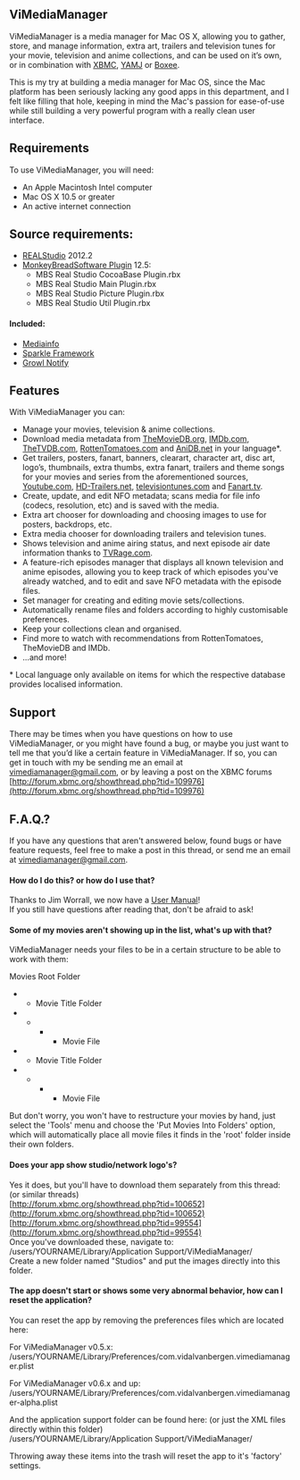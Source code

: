 ## ViMediaManager ##

ViMediaManager is a media manager for Mac OS X, allowing you to gather, store, and manage information, extra art, trailers and television tunes for your movie, television and anime collections, and can be used on it’s own, or in combination with [XBMC](http://xbmc.org), [YAMJ](http://code.google.com/p/moviejukebox/) or [Boxee](http://www.boxee.tv).

This is my try at building a media manager for Mac OS, since the Mac platform has been seriously lacking any good apps in this department, and I felt like filling that hole, keeping in mind the Mac's passion for ease-of-use while still building a very powerful program with a really clean user interface.


## Requirements ##

To use ViMediaManager, you will need:

* An Apple Macintosh Intel computer
* Mac OS X 10.5 or greater
* An active internet connection


## Source requirements: ##

  * [REALStudio](http://www.realsoftware.com "REALStudio") 2012.2
  * [MonkeyBreadSoftware Plugin](http://www.monkeybreadsoftware.net "MBS Plugin") 12.5:
    * MBS Real Studio CocoaBase Plugin.rbx
    * MBS Real Studio Main Plugin.rbx    * MBS Real Studio Picture Plugin.rbx    * MBS Real Studio Util Plugin.rbx


#### Included: ####

  * [Mediainfo](http://mediainfo.sourceforge.net)
  * [Sparkle Framework](http://sparkle.andymatuschak.org)
  * [Growl Notify](http://growl.info/extras.php)


## Features ##

With ViMediaManager you can:

  * Manage your movies, television & anime collections.
  * Download media metadata from [TheMovieDB.org](http://TheMovieDB.org "The Movie Database"), [IMDb.com](http://imdb.com "The Internet Movie Database"), [TheTVDB.com](http://TheTVDB.com "The Television Database"), [RottenTomatoes.com](http://RottenTomatoes.com "Movie Reviews") and [AniDB.net](http://anidb.net "Anime Database") in your language*.
  * Get trailers, posters, fanart, banners, clearart, character art, disc art, logo’s, thumbnails, extra thumbs, extra fanart, trailers and theme songs for your movies and series from the aforementioned sources, [Youtube.com](http://Youtube.com "Youtube"), [HD-Trailers.net](http://www.hd-trailers.net "HD-Trailers.net, Best place on the web to download HD Trailers"), [televisiontunes.com](http://www.televisiontunes.com "televisiontunes.com, TV Theme Music and Songs") and [Fanart.tv](http://fanart.tv "Fanart.tv, Making the most of your media collection").
  * Create, update, and edit NFO metadata; scans media for file info (codecs, resolution, etc) and is saved with the media.
  *	Extra art chooser for downloading and choosing images to use for posters, backdrops, etc.
  * Extra media chooser for downloading trailers and television tunes.
  * Shows television and anime airing status, and next episode air date information thanks to [TVRage.com](http://www.tvrage.com "TVRage.com, TV Listings").
  * A feature-rich episodes manager that displays all known television and anime episodes, allowing you to keep track of which episodes you've already watched, and to edit and save NFO metadata with the episode files.
  * Set manager for creating and editing movie sets/collections.
  * Automatically rename files and folders according to highly customisable preferences.
  * Keep your collections clean and organised.
  * Find more to watch with recommendations from RottenTomatoes, TheMovieDB and IMDb.
  * ...and more!

\* Local language only available on items for which the respective database provides localised information.

## Support ##

There may be times when you have questions on how to use ViMediaManager, or you might have found a bug, or maybe you just want to tell me that you’d like a certain feature in ViMediaManager. If so, you can get in touch with my be sending me an email at [vimediamanager@gmail.com](mailto:vimediamanager@gmail.com), or by leaving a post on the XBMC forums [http://forum.xbmc.org/showthread.php?tid=109976](http://forum.xbmc.org/showthread.php?tid=109976)

## F.A.Q.? ##

If you have any questions that aren't answered below, found bugs or have feature requests, feel free to make a post in this thread, or send me an email at [vimediamanager@gmail.com](mailto:vimediamanager@gmail.com).


#### How do I do this? or how do I use that?
Thanks to Jim Worrall, we now have a [User Manual](http://mariusth.channelwood.org/vimediamanager/files/manual_latest.php)!  
If you still have questions after reading that, don't be afraid to ask!


#### Some of my movies aren't showing up in the list, what's up with that?
ViMediaManager needs your files to be in a certain structure to be able to work with them:

Movies Root Folder  
- - Movie Title Folder  
- - - - Movie File  
- - Movie Title Folder  
- - - - Movie File  

But don't worry, you won't have to restructure your movies by hand, just select the 'Tools' menu and choose the 'Put Movies Into Folders' option, which will automatically place all movie files it finds in the 'root' folder inside their own folders.


#### Does your app show studio/network logo's?
Yes it does, but you'll have to download them separately from this thread: (or similar threads)  
[http://forum.xbmc.org/showthread.php?tid=100652](http://forum.xbmc.org/showthread.php?tid=100652)  
[http://forum.xbmc.org/showthread.php?tid=99554](http://forum.xbmc.org/showthread.php?tid=99554)  
Once you've downloaded these, navigate to:  
/users/YOURNAME/Library/Application Support/ViMediaManager/  
Create a new folder named "Studios" and put the images directly into this folder.


#### The app doesn't start or shows some very abnormal behavior, how can I reset the application?
You can reset the app by removing the preferences files which are located here:

For ViMediaManager v0.5.x:  
/users/YOURNAME/Library/Preferences/com.vidalvanbergen.vimediamanager.plist

For ViMediaManager v0.6.x and up:  
/users/YOURNAME/Library/Preferences/com.vidalvanbergen.vimediamanager-alpha.plist

And the application support folder can be found here: (or just the XML files directly within this folder)  
/users/YOURNAME/Library/Application Support/ViMediaManager/

Throwing away these items into the trash will reset the app to it's 'factory' settings.